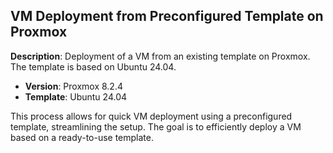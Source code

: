 ## VM Deployment from Preconfigured Template on Proxmox

**Description**: Deployment of a VM from an existing template on Proxmox. The template is based on Ubuntu 24.04.

- **Version**: Proxmox 8.2.4
- **Template**: Ubuntu 24.04

This process allows for quick VM deployment using a preconfigured template, streamlining the setup. The goal is to efficiently deploy a VM based on a ready-to-use template.
